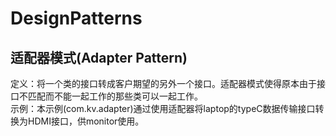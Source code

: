 # DesignPatterns

## 适配器模式(Adapter Pattern)
 定义：将一个类的接口转成客户期望的另外一个接口。适配器模式使得原本由于接口不匹配而不能一起工作的那些类可以一起工作。  
 示例：本示例(com.kv.adapter)通过使用适配器将laptop的typeC数据传输接口转换为HDMI接口，供monitor使用。
